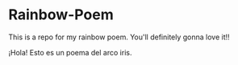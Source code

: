 ﻿# Rainbow-Poem
This is a repo for my rainbow poem.
You'll definitely gonna love it!!

¡Hola! Esto es un poema del arco iris.

